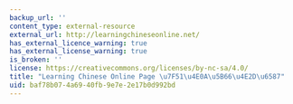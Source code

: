 ```yaml
---
backup_url: ''
content_type: external-resource
external_url: http://learningchineseonline.net/
has_external_licence_warning: true
has_external_license_warning: true
is_broken: ''
license: https://creativecommons.org/licenses/by-nc-sa/4.0/
title: "Learning Chinese Online Page \u7F51\u4E0A\u5B66\u4E2D\u6587"
uid: baf78b07-4a69-40fb-9e7e-2e17b0d992bd
---
```

